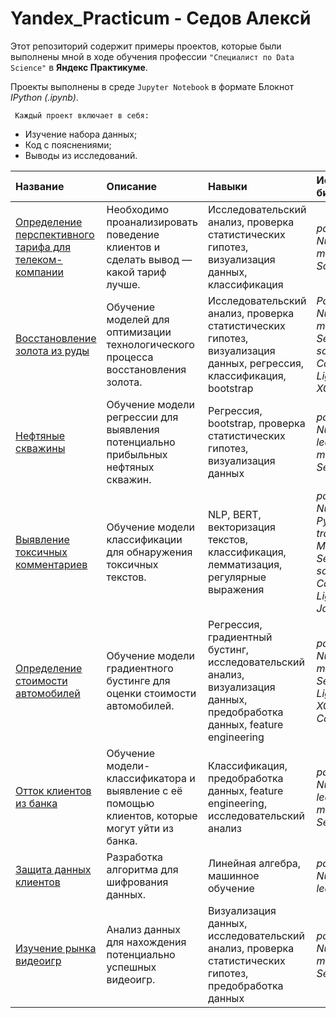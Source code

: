 # Yandex_Practicum - Седов Алексй

Этот репозиторий содержит примеры проектов, которые были выполнены мной в ходе обучения профессии `"Специалист по Data Science"` в **Яндекс Практикуме**.


Проекты выполнены в среде `Jupyter Notebook` в формате Блокнот *IPython (.ipynb)*.

` Каждый проект включает в себя:`

* Изучение набора данных;
* Код с пояснениями;
* Выводы из исследований.

|Название|Описание|Навыки|Используемые библиотеки| 
|:-------|:-------|:-----|:----------------------|
| [Определение перспективного тарифа для телеком-компании]() | Необходимо проанализировать поведение клиентов и сделать вывод — какой тариф лучше. | Исследовательский анализ, проверка статистических гипотез, визуализация данных, классификация | *pandas, NumPy, matplotlib, SciPy, Seaborn* |
| [Восстановление золота из руды]() | Обучение моделей для оптимизации технологического процесса восстановления золота. | Исследовательский анализ, проверка статистических гипотез, визуализация данных, регрессия, классификация, bootstrap | *Pandas, NumPy, matplotlib, Seaborn, SciPy, scikit-learn, CatBoost, LightGBM, XGBoost* |
|[Нефтяные скважины]()| Обучение модели регрессии для выявления потенциально прибыльных нефтяных скважин. | Регрессия, bootstrap, проверка статистических гипотез, визуализация данных | *pandas, NumPy, scikit-learn, matplotlib, Seaborn, SciPy* |
| [Выявление токсичных комментариев]() | Обучение модели классификации для обнаружения токсичных текстов. | NLP, BERT, векторизация текстов, классификация, лемматизация, регулярные выражения | *pandas, NumPy, NLTK, PyTorch, transformers, Matplotlib, Seaborn, scikit-learn, CatBoost, LightGBM, Joblib* |
| [Определение стоимости автомобилей]() | Обучение модели градиентного бустинге для оценки стоимости автомобилей. | Регрессия, градиентный бустинг, исследовательский анализ, визуализация данных, предобработка данных, feature engineering | *pandas, NumPy, matplotlib, Seaborn, LightGBM, XGBoost, CatBoost* |
| [Отток клиентов из банка]() | Обучение модели-классификатора и выявление с её помощью клиентов, которые могут уйти из банка. | Классификация, предобработка данных, feature engineering, исследовательский анализ | *pandas, NumPy, scikit-learn, matplotlib, Seaborn* |
| [Защита данных клиентов]() | Разработка алгоритма для шифрования данных. | Линейная алгебра, машинное обучение | *pandas, NumPy, scikit-learn* |
| [Изучение рынка видеоигр](https://github.com/Alex-Sedov/Yandex_Practicum/tree/main/Анализ%20рынка%20видеоигр) | Анализ данных для нахождения потенциально успешных видеоигр. | Визуализация данных, исследовательский анализ, проверка статистических гипотез, предобработка данных | *pandas, NumPy, matplotlib, Seaborn, SciPy* |
